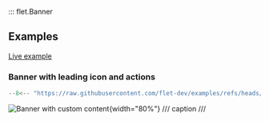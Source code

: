 ::: flet.Banner

## Examples

[Live example](https://flet-controls-gallery.fly.dev/dialogs/banner)

### Banner with leading icon and actions

```python
--8<-- "https://raw.githubusercontent.com/flet-dev/examples/refs/heads/v1-docs/python/controls/banner/banner-test.py"
```

![Banner with custom content](/img/docs/controls/banner/banner-with-custom-content.gif){width="80%"}
/// caption
///
